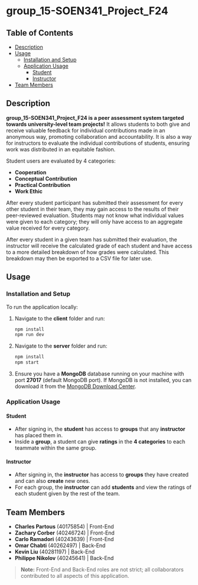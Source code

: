 # group_15-SOEN341_Project_F24

## Table of Contents
- [Description](#description)
- [Usage](#usage)
  - [Installation and Setup](#installation-and-setup)
  - [Application Usage](#application-usage)
    - [Student](#student)
    - [Instructor](#instructor)
- [Team Members](#team-members)

## Description

**group_15-SOEN341_Project_F24 is a peer assessment system targeted towards university-level team projects!** It allows students to both give and receive valuable feedback for individual contributions made in an anonymous way, promoting collaboration and accountability. It is also a way for instructors to evaluate the individual contributions of students, ensuring work was distributed in an equitable fashion.

Student users are evaluated by 4 categories:

- **Cooperation**
- **Conceptual Contribution**
- **Practical Contribution**
- **Work Ethic**

After every student participant has submitted their assessment for every other student in their team, they may gain access to the results of their peer-reviewed evaluation. Students may not know what individual values were given to each category; they will only have access to an aggregate value received for every category.

After every student in a given team has submitted their evaluation, the instructor will receive the calculated grade of each student and have access to a more detailed breakdown of how grades were calculated. This breakdown may then be exported to a CSV file for later use.

## Usage

### Installation and Setup

To run the application locally:

1. Navigate to the **client** folder and run:
   ```bash
   npm install
   npm run dev
   ```
2. Navigate to the **server** folder and run:
   ```bash
   npm install
   npm start
   ```
3. Ensure you have a **MongoDB** database running on your machine with port **27017** (default MongoDB port). If MongoDB is not installed, you can download it from the [MongoDB Download Center](https://www.mongodb.com/try/download/community).

### Application Usage

#### Student

- After signing in, the **student** has access to **groups** that any **instructor** has placed them in.
- Inside a **group**, a student can give **ratings** in the **4 categories** to each teammate within the same group.

#### Instructor

- After signing in, the **instructor** has access to **groups** they have created and can also **create** new ones.
- For each group, the **instructor** can add **students** and view the ratings of each student given by the rest of the team.

## Team Members

- **Charles Partous** (40175854) | Front-End
- **Zachary Corber** (40246724) | Front-End
- **Carlo Ramadori** (40243639) | Front-End
- **Omar Chabti** (40262497) | Back-End
- **Kevin Liu** (40281197) | Back-End
- **Philippe Nikolov** (40245641) | Back-End

> **Note:** Front-End and Back-End roles are not strict; all collaborators contributed to all aspects of this application.
